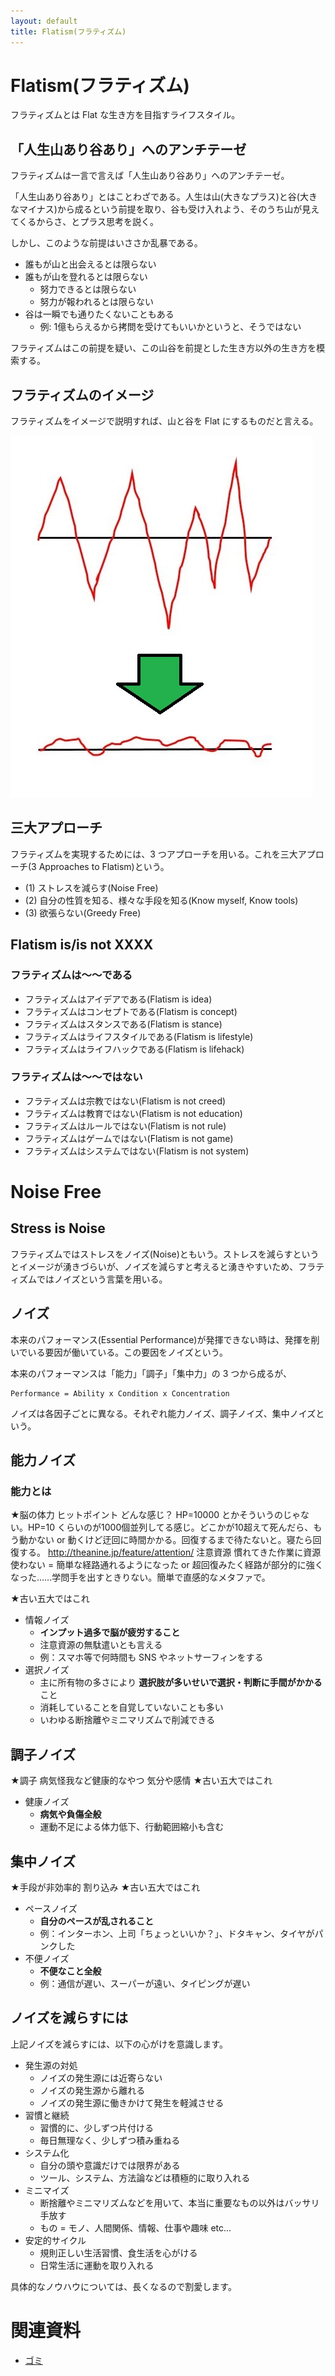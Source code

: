 ```yaml
---
layout: default
title: Flatism(フラティズム)
---
```


# Flatism(フラティズム)
フラティズムとは Flat な生き方を目指すライフスタイル。

## 「人生山あり谷あり」へのアンチテーゼ
フラティズムは一言で言えば「人生山あり谷あり」へのアンチテーゼ。

「人生山あり谷あり」とはことわざである。人生は山(大きなプラス)と谷(大きなマイナス)から成るという前提を取り、谷も受け入れよう、そのうち山が見えてくるからさ、とプラス思考を説く。

しかし、このような前提はいささか乱暴である。

- 誰もが山と出会えるとは限らない
- 誰もが山を登れるとは限らない
  - 努力できるとは限らない
  - 努力が報われるとは限らない
- 谷は一瞬でも通りたくないこともある
  - 例: 1億もらえるから拷問を受けてもいいかというと、そうではない

フラティズムはこの前提を疑い、この山谷を前提とした生き方以外の生き方を模索する。

## フラティズムのイメージ
フラティズムをイメージで説明すれば、山と谷を Flat にするものだと言える。

![flatism_overview](img/flatism_overview.jpg)

## 三大アプローチ
フラティズムを実現するためには、3 つアプローチを用いる。これを三大アプローチ(3 Approaches to Flatism)という。

- (1) ストレスを減らす(Noise Free)
- (2) 自分の性質を知る、様々な手段を知る(Know myself, Know tools)
- (3) 欲張らない(Greedy Free)

## Flatism is/is not XXXX

### フラティズムは～～である
- フラティズムはアイデアである(Flatism is idea)
- フラティズムはコンセプトである(Flatism is concept)
- フラティズムはスタンスである(Flatism is stance)
- フラティズムはライフスタイルである(Flatism is lifestyle)
- フラティズムはライフハックである(Flatism is lifehack)

### フラティズムは～～ではない
- フラティズムは宗教ではない(Flatism is not creed)
- フラティズムは教育ではない(Flatism is not education)
- フラティズムはルールではない(Flatism is not rule)
- フラティズムはゲームではない(Flatism is not game)
- フラティズムはシステムではない(Flatism is not system)

# Noise Free

## Stress is Noise
フラティズムではストレスをノイズ(Noise)ともいう。ストレスを減らすというとイメージが湧きづらいが、ノイズを減らすと考えると湧きやすいため、フラティズムではノイズという言葉を用いる。

## ノイズ
本来のパフォーマンス(Essential Performance)が発揮できない時は、発揮を削いでいる要因が働いている。この要因をノイズという。

本来のパフォーマンスは「能力」「調子」「集中力」の 3 つから成るが、

```
Performance = Ability x Condition x Concentration
```

ノイズは各因子ごとに異なる。それぞれ能力ノイズ、調子ノイズ、集中ノイズという。


## 能力ノイズ

### 能力とは
★脳の体力 ヒットポイント どんな感じ？ HP=10000 とかそういうのじゃない。HP=10 くらいのが1000個並列してる感じ。どこかが10超えて死んだら、もう動かない or 動くけど迂回に時間かかる。回復するまで待たないと。寝たら回復する。
http://theanine.jp/feature/attention/ 注意資源 慣れてきた作業に資源使わない = 簡単な経路通れるようになった or 超回復みたく経路が部分的に強くなった……学問手を出すときりない。簡単で直感的なメタファで。

★古い五大ではこれ
- 情報ノイズ
  - **インプット過多で脳が疲労すること**
  - 注意資源の無駄遣いとも言える
  - 例：スマホ等で何時間も SNS やネットサーフィンをする
- 選択ノイズ
  - 主に所有物の多さにより **選択肢が多いせいで選択・判断に手間がかかる** こと
  - 消耗していることを自覚していないことも多い
  - いわゆる断捨離やミニマリズムで削減できる

## 調子ノイズ
★調子 病気怪我など健康的なやつ 気分や感情
★古い五大ではこれ
- 健康ノイズ
  - **病気や負傷全般**
  - 運動不足による体力低下、行動範囲縮小も含む

## 集中ノイズ
★手段が非効率的 割り込み 
★古い五大ではこれ
- ペースノイズ
  - **自分のペースが乱されること**
  - 例：インターホン、上司「ちょっといいか？」、ドタキャン、タイヤがパンクした
- 不便ノイズ
  - **不便なこと全般**
  - 例：通信が遅い、スーパーが遠い、タイピングが遅い

## ノイズを減らすには
上記ノイズを減らすには、以下の心がけを意識します。

- 発生源の対処
  - ノイズの発生源には近寄らない
  - ノイズの発生源から離れる
  - ノイズの発生源に働きかけて発生を軽減させる
- 習慣と継続
  - 習慣的に、少しずつ片付ける
  - 毎日無理なく、少しずつ積み重ねる
- システム化
  - 自分の頭や意識だけでは限界がある
  - ツール、システム、方法論などは積極的に取り入れる
- ミニマイズ
  - 断捨離やミニマリズムなどを用いて、本当に重要なもの以外はバッサリ手放す
  - もの = モノ、人間関係、情報、仕事や趣味 etc...
- 安定的サイクル
  - 規則正しい生活習慣、食生活を心がける
  - 日常生活に運動を取り入れる

具体的なノウハウについては、長くなるので割愛します。

# 関連資料
- [ゴミ](flatism_gomi.md)
